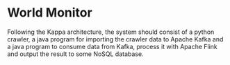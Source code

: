 # World Monitor

Following the Kappa architecture, the system should consist of a python crawler, a java program for importing the crawler data to Apache Kafka and a java program to consume data from Kafka, process it with Apache Flink and output the result to some NoSQL database.
